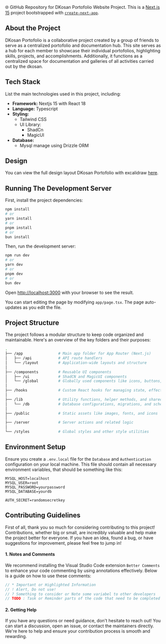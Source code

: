 🌐 GitHub Repository for DKosan Portofolio Website Project. This is a [Next.js 15](https://nextjs.org/) project bootstrapped with [`create-next-app`](https://github.com/vercel/next.js/tree/canary/packages/create-next-app).

## About the Project

DKosan Portofolio is a collaborative project created by a group of friends to serve as a centralized portofolio and documentation hub. This site serves as a hub for each member to showcase their individual portofolios, highlighting skills, projects, and accomplishments. Additionally, it functions as a centralized space for documentation and galleries of all activities carried out by the dkosan.

## Tech Stack

List the main technologies used in this project, including:

- **Framework:** Nextjs 15 with React 18
- **Language:** Typescript
- **Styling:**
  - Tailwind CSS
  - UI Library:
    - ShadCn
    - MagicUI
- **Database:**
  - Mysql manage using Drizzle ORM

## Design

You can view the full design layout DKosan Portofolio with excalidraw [here](https://excalidraw.com/#room=d01ee14ee6d3dfcaa9fe,Nnp33P_s9TemA-8iMXlFxA).

## Running The Development Server

First, install the project dependencies:

```bash
npm install
# or
yarn install
# or
pnpm install
# or
bun install
```

Then, run the development server:

```bash
npm run dev
# or
yarn dev
# or
pnpm dev
# or
bun dev
```

Open [http://localhost:3000](http://localhost:3000) with your browser to see the result.

You can start editing the page by modifying `app/page.tsx`. The page auto-updates as you edit the file.

## Project Structure

The project follows a modular structure to keep code organized and maintainable. Here's an overview of the key folders and their purposes:

```bash
.
├── /app                # Main app folder for App Router (Next.js)
│   ├── /api            # API route handlers
│   └── /layout         # Application-wide layouts and structure
│
├── /components         # Reusable UI components
│   ├── /ui             # ShadCN and MagicUI components
│   └── /global         # Globally used components like icons, buttons, etc.
│
├── /hooks              # Custom React hooks for managing state, effects, etc.
│
├── /lib                # Utility functions, helper methods, and shared configurations
│   └── /db             # Database configurations, migrations, and schema using Drizzle ORM
│
├── /public             # Static assets like images, fonts, and icons
│
├── /server             # Server actions and related logic
│
└── /styles             # Global styles and other style utilities
```

## Environment Setup

Ensure you create a `.env.local` file for the `Database` and `Authentication` configuration on your local machine. This file should contain all necessary environment variables, that should be something like this:

```.env.local
MYSQL_HOST=localhost
MYSQL_USER=root
MYSQL_PASSWORD=yourpassword
MYSQL_DATABASE=yourdb

AUTH_SECRET=randomsecretkey
```

## Contributing Guidelines

First of all, thank you so much for considering contributing to this project! Contributions, whether big or small, are incredibly valuable and help make the project better for everyone.
If you have an idea, found a bug, or have suggestions for improvement, please feel free to jump in!

#### 1. Notes and Comments

We recommend installing the Visual Studio Code extension `Better Comments` to enhance your code commenting by using annotations effectively.
Below is a guide on how to use these comments:

```typescript
// * Important or Highlighted Information
// ! Alert, Do not use!
// ? Something to consider or Note some variabel to other developers
// TODO : Task or Reminder parts of the code that need to be completed later.
```

#### 2. Getting Help

If you have any questions or need guidance, don't hesitate to reach out! You can start a discussion, open an issue, or contact the maintainers directly. We're here to help and ensure your contribution process is smooth and rewarding.
